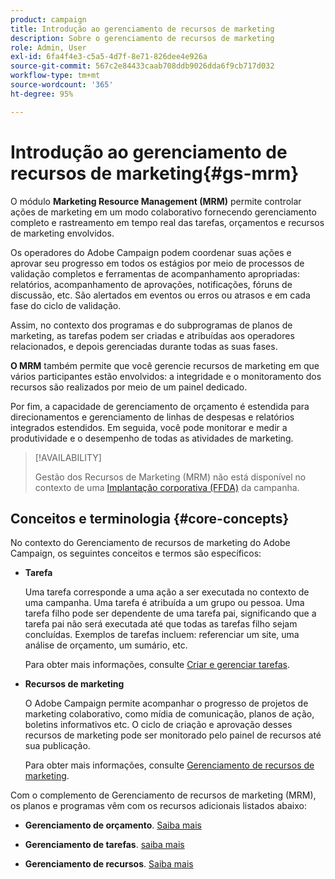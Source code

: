 ```yaml
---
product: campaign
title: Introdução ao gerenciamento de recursos de marketing
description: Sobre o gerenciamento de recursos de marketing
role: Admin, User
exl-id: 6fa4f4e3-c5a5-4d7f-8e71-826dee4e926a
source-git-commit: 567c2e84433caab708ddb9026dda6f9cb717d032
workflow-type: tm+mt
source-wordcount: '365'
ht-degree: 95%

---
```


# Introdução ao gerenciamento de recursos de marketing{#gs-mrm}

O módulo **Marketing Resource Management (MRM)** permite controlar ações de marketing em um modo colaborativo fornecendo gerenciamento completo e rastreamento em tempo real das tarefas, orçamentos e recursos de marketing envolvidos.

Os operadores do Adobe Campaign podem coordenar suas ações e aprovar seu progresso em todos os estágios por meio de processos de validação completos e ferramentas de acompanhamento apropriadas: relatórios, acompanhamento de aprovações, notificações, fóruns de discussão, etc. São alertados em eventos ou erros ou atrasos e em cada fase do ciclo de validação.

Assim, no contexto dos programas e do subprogramas de planos de marketing, as tarefas podem ser criadas e atribuídas aos operadores relacionados, e depois gerenciadas durante todas as suas fases.

**O MRM** também permite que você gerencie recursos de marketing em que vários participantes estão envolvidos: a integridade e o monitoramento dos recursos são realizados por meio de um painel dedicado.

Por fim, a capacidade de gerenciamento de orçamento é estendida para direcionamentos e gerenciamento de linhas de despesas e relatórios integrados estendidos. Em seguida, você pode monitorar e medir a produtividade e o desempenho de todas as atividades de marketing.

>[!AVAILABILITY]
>
>Gestão dos Recursos de Marketing (MRM) não está disponível no contexto de uma [Implantação corporativa (FFDA)](../../v8/architecture/enterprise-deployment.md) da campanha.

## Conceitos e terminologia {#core-concepts}

No contexto do Gerenciamento de recursos de marketing do Adobe Campaign, os seguintes conceitos e termos são específicos:

* **Tarefa**

  Uma tarefa corresponde a uma ação a ser executada no contexto de uma campanha. Uma tarefa é atribuída a um grupo ou pessoa. Uma tarefa filho pode ser dependente de uma tarefa pai, significando que a tarefa pai não será executada até que todas as tarefas filho sejam concluídas. Exemplos de tarefas incluem: referenciar um site, uma análise de orçamento, um sumário, etc.

  Para obter mais informações, consulte [Criar e gerenciar tarefas](creating-and-managing-tasks.md).

* **Recursos de marketing**

  O Adobe Campaign permite acompanhar o progresso de projetos de marketing colaborativo, como mídia de comunicação, planos de ação, boletins informativos etc. O ciclo de criação e aprovação desses recursos de marketing pode ser monitorado pelo painel de recursos até sua publicação.

  Para obter mais informações, consulte [Gerenciamento de recursos de marketing](managing-marketing-resources.md).

<!--
>[!NOTE]
>
>For more on Adobe Campaign workspace, refer to [this section](../../platform/using/adobe-campaign-workspace.md).
>  
>Deliveries and communication channels are detailed in [this section](../../delivery/using/steps-about-delivery-creation-steps.md).  
>
>Marketing campaign functionalities are detailed in [this section](../../campaign/using/accessing-marketing-campaigns.md).
-->

Com o complemento de Gerenciamento de recursos de marketing (MRM), os planos e programas vêm com os recursos adicionais listados abaixo:

* **Gerenciamento de orçamento**. [Saiba mais](controlling-costs.md)

* **Gerenciamento de tarefas**. [saiba mais](creating-and-managing-tasks.md)

* **Gerenciamento de recursos**. [Saiba mais](managing-marketing-resources.md)
